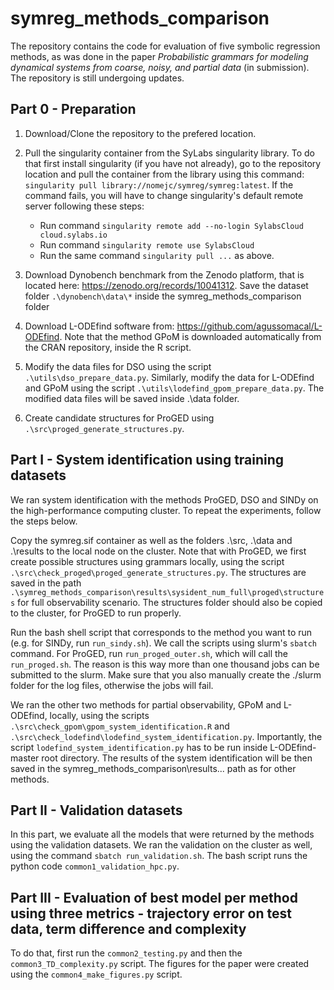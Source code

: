 # symreg_methods_comparison

The repository contains the code for evaluation of five symbolic regression methods, as was done in the paper _Probabilistic grammars for modeling dynamical systems from coarse, noisy, and partial data_ (in submission). The repository is still undergoing updates.


## Part 0 - Preparation

1. Download/Clone the repository to the prefered location.

2. Pull the singularity container from the SyLabs singularity library. To do that first install singularity (if you have not already), go to the repository location and pull the container from the library using this command:
`singularity pull library://nomejc/symreg/symreg:latest`. If the command fails, you will have to change singularity's default remote server following these steps:
    * Run command `singularity remote add --no-login SylabsCloud cloud.sylabs.io`
    * Run command `singularity remote use SylabsCloud`
    * Run the same command `singularity pull ...` as above.

4. Download Dynobench benchmark from the Zenodo platform, that is located here: https://zenodo.org/records/10041312. Save the dataset folder `.\dynobench\data\*` inside the symreg_methods_comparison folder

5. Download L-ODEfind software from: https://github.com/agussomacal/L-ODEfind. Note that the method GPoM is downloaded automatically from the CRAN repository, inside the R script.

6. Modify the data files for DSO using the script `.\utils\dso_prepare_data.py`. Similarly, modify the data for L-ODEfind and GPoM using the script `.\utils\lodefind_gpom_prepare_data.py`. The modified data files will be saved inside .\data folder.

7. Create candidate structures for ProGED using `.\src\proged_generate_structures.py`.

## Part I - System identification using training datasets
We ran system identification with the methods ProGED, DSO and SINDy on the high-performance computing cluster. To repeat the experiments, follow the steps below.

Copy the symreg.sif container as well as the folders .\src, .\data and .\results to the local node on the cluster. Note that with ProGED, we first create possible structures using grammars locally, using the script `.\src\check_proged\proged_generate_structures.py`. The structures are saved in the path `.\symreg_methods_comparison\results\sysident_num_full\proged\structures` for full observability scenario. The structures folder should also be copied to the cluster, for ProGED to run properly.
  
Run the bash shell script that corresponds to the method you want to run (e.g. for SINDy, run `run_sindy.sh`). We call the scripts using slurm's `sbatch` command. For ProGED, run `run_proged_outer.sh`, which will call the `run_proged.sh`. The reason is this way more than one thousand jobs can be submitted to the slurm. Make sure that you also manually create the ./slurm folder for the log files, otherwise the jobs will fail.

We ran the other two methods for partial observability, GPoM and L-ODEfind, locally, using the scripts `.\src\check_gpom\gpom_system_identification.R` and `.\src\check_lodefind\lodefind_system_identification.py`. Importantly, the script `lodefind_system_identification.py` has to be run inside L-ODEfind-master root directory. The results of the system identification will be then saved in the symreg_methods_comparison\results\... path as for other methods.

## Part II - Validation datasets
In this part, we evaluate all the models that were returned by the methods using the validation datasets. We ran the validation on the cluster as well, using the command `sbatch run_validation.sh`. The bash script runs the python code `common1_validation_hpc.py`.

## Part III - Evaluation of best model per method using three metrics - trajectory error on test data, term difference and complexity
To do that, first run the `common2_testing.py` and then the `common3_TD_complexity.py` script. The figures for the paper were created using the `common4_make_figures.py` script.








